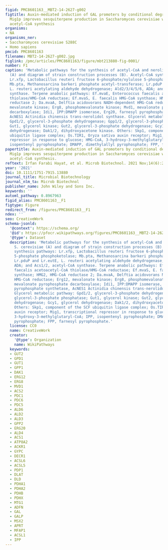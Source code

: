 ```yaml
---
figid: PMC8601163__MBT2-14-2627-g002
figtitle: Auxin‐mediated induction of GAL promoters by conditional degradation of
  Mig1p improves sesquiterpene production in Saccharomyces cerevisiae with engineered
  acetyl‐CoA synthesis
organisms:
- NA
organisms_ner:
- Saccharomyces cerevisiae S288C
- Homo sapiens
pmcid: PMC8601163
filename: MBT2-14-2627-g002.jpg
figlink: /pmc/articles/PMC8601163/figure/mbt213880-fig-0001/
number: F1
caption: 'Metabolic pathways for the synthesis of acetyl‐CoA and nerolidol in S. cerevisiae
  (A) and diagram of strain construction processes (B). Acetyl‐CoA synthesis pathways:
  Lr.xfp, Lactobacillus reuteri fructose 6‐phosphate/xylulose 5‐phosphate phosphoketolase;
  Mb.pta, Methanosarcina barkeri phosphate acetyl‐transferase; Lr.pduP and Lr.eutE,
  L. reuteri acetylating aldehyde dehydrogenase; Ald2/3/4/5/6, ADA; and Acs1/2, acetyl‐CoA
  synthase. Terpene anabolic pathways: Ef.mvaE, Enterococcus faecalis acetoacetyl‐CoA
  thiolase/HMG‐CoA reductase; Ef.mvaS, E. faecalis HMG‐CoA synthase; HMG2, HMG‐CoA
  reductase 2; Da.mvaA, Delftia acidovorans NADH‐dependent HMG‐CoA reductase; Erg12,
  mevalonate kinase; Erg8, phosphomevalonate kinase; Mvd1, mevalonate pyrophosphate
  decarboxylase; Idi1, IPP:DMAPP isomerase, Erg20, farnesyl pyrophosphate synthetase,
  AcNES1 Actinidia chinensis trans‐nerolidol synthase. Glycerol metabolic pathway:
  Gpd1/2, glycerol‐3‐phosphate dehydrogenase; Gpp1/2, glycerol‐3‐phosphate phosphatase;
  Gut1, glycerol kinase; Gut2, glycerol‐3‐phosphate dehydrogenase; Gcy1, glycerol
  dehydrogenase; Dak1/2, dihydroxyacetone kinase. Others: Skp1, component of the SCF
  ubiquitin ligase complex; Os.TIR1, Oryza sativa auxin receptor; Mig1, transcriptional
  repressor in response to glucose; HMG‐CoA, 3‐hydroxy‐3‐methylglutaryl‐CoA; IPP,
  isopentenyl pyrophosphate; DMAPP, dimethylallyl pyrophosphate; FPP, farnesyl pyrophosphate.'
papertitle: Auxin‐mediated induction of GAL promoters by conditional degradation of
  Mig1p improves sesquiterpene production in Saccharomyces cerevisiae with engineered
  acetyl‐CoA synthesis.
reftext: Irfan Farabi Hayat, et al. Microb Biotechnol. 2021 Nov;14(6):2627-2642.
year: '2021'
doi: 10.1111/1751-7915.13880
journal_title: Microbial Biotechnology
journal_nlm_ta: Microb Biotechnol
publisher_name: John Wiley and Sons Inc.
keywords: ''
automl_pathway: 0.8967963
figid_alias: PMC8601163__F1
figtype: Figure
redirect_from: /figures/PMC8601163__F1
ndex: ''
seo: CreativeWork
schema-jsonld:
  '@context': https://schema.org/
  '@id': https://pfocr.wikipathways.org/figures/PMC8601163__MBT2-14-2627-g002.html
  '@type': Dataset
  description: 'Metabolic pathways for the synthesis of acetyl‐CoA and nerolidol in
    S. cerevisiae (A) and diagram of strain construction processes (B). Acetyl‐CoA
    synthesis pathways: Lr.xfp, Lactobacillus reuteri fructose 6‐phosphate/xylulose
    5‐phosphate phosphoketolase; Mb.pta, Methanosarcina barkeri phosphate acetyl‐transferase;
    Lr.pduP and Lr.eutE, L. reuteri acetylating aldehyde dehydrogenase; Ald2/3/4/5/6,
    ADA; and Acs1/2, acetyl‐CoA synthase. Terpene anabolic pathways: Ef.mvaE, Enterococcus
    faecalis acetoacetyl‐CoA thiolase/HMG‐CoA reductase; Ef.mvaS, E. faecalis HMG‐CoA
    synthase; HMG2, HMG‐CoA reductase 2; Da.mvaA, Delftia acidovorans NADH‐dependent
    HMG‐CoA reductase; Erg12, mevalonate kinase; Erg8, phosphomevalonate kinase; Mvd1,
    mevalonate pyrophosphate decarboxylase; Idi1, IPP:DMAPP isomerase, Erg20, farnesyl
    pyrophosphate synthetase, AcNES1 Actinidia chinensis trans‐nerolidol synthase.
    Glycerol metabolic pathway: Gpd1/2, glycerol‐3‐phosphate dehydrogenase; Gpp1/2,
    glycerol‐3‐phosphate phosphatase; Gut1, glycerol kinase; Gut2, glycerol‐3‐phosphate
    dehydrogenase; Gcy1, glycerol dehydrogenase; Dak1/2, dihydroxyacetone kinase.
    Others: Skp1, component of the SCF ubiquitin ligase complex; Os.TIR1, Oryza sativa
    auxin receptor; Mig1, transcriptional repressor in response to glucose; HMG‐CoA,
    3‐hydroxy‐3‐methylglutaryl‐CoA; IPP, isopentenyl pyrophosphate; DMAPP, dimethylallyl
    pyrophosphate; FPP, farnesyl pyrophosphate.'
  license: CC0
  name: CreativeWork
  creator:
    '@type': Organization
    name: WikiPathways
  keywords:
  - GUT2
  - GPD1
  - GUT1
  - GPP1
  - DAK1
  - ERG12
  - ERG8
  - MVD1
  - ACS2
  - PDC1
  - PDC6
  - PDC5
  - ALD6
  - ALD2
  - ALD3
  - GPP2
  - ERG20
  - ALD4
  - ACS1
  - ATP8A2
  - ACKR1
  - GYPC
  - DECR1
  - ACSL6
  - ACSL5
  - PDP1
  - DLAT
  - DLD
  - PDHA1
  - PDHA2
  - PDHB
  - PDHX
  - MTG1
  - ADFN
  - GAL
  - GALP
  - MSX2
  - APRT
  - MFAP1
  - ACSL1
  - IPP
---
```

